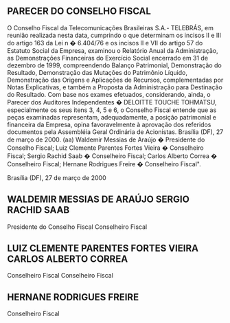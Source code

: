 ## PARECER DO CONSELHO FISCAL

O Conselho Fiscal da Telecomunicações Brasileiras S.A.- TELEBRÁS, em reunião realizada nesta data, cumprindo o que determinam os incisos II e III do artigo  163  da  Lei  n � 6.404/76  e  os  incisos  II  e  VII  do  artigo  57  do  Estatuto  Social  da  Empresa,  examinou  o  Relatório  Anual  da  Administração,  as Demonstrações Financeiras do Exercício Social encerrado em 31 de dezembro de 1999, compreendendo Balanço Patrimonial, Demonstração do Resultado, Demonstração das Mutações do Patrimônio Líquido, Demonstração das Origens e Aplicações de Recursos, complementadas por Notas Explicativas, e também a Proposta da Administração para Destinação do Resultado. Com base nos exames efetuados, considerando, ainda, o Parecer dos Auditores Independentes � DELOITTE TOUCHE TOHMATSU, especialmente os seus itens 3, 4, 5 e 6, o Conselho Fiscal entende que as peças examinadas representam, adequadamente, a posição  patrimonial  e  financeira  da  Empresa,  opina  favoravelmente  à  aprovação  dos  referidos  documentos  pela Assembléia  Geral  Ordinária  de Acionistas. Brasília (DF), 27 de março de 2000. (aa) Waldemir Messias de Araújo � Presidente do Conselho Fiscal; Luiz Clemente Parentes Fortes Vieira � Conselheiro Fiscal; Sergio Rachid Saab � Conselheiro Fiscal; Carlos Alberto Correa � Conselheiro Fiscal; Hernane Rodrigues Freire � Conselheiro Fiscal".

Brasília (DF), 27 de março de 2000

## WALDEMIR MESSIAS DE ARAÚJO SERGIO RACHID SAAB

Presidente do Conselho Fiscal Conselheiro Fiscal

## LUIZ CLEMENTE PARENTES FORTES VIEIRA CARLOS ALBERTO CORREA

Conselheiro Fiscal Conselheiro Fiscal

## HERNANE RODRIGUES FREIRE

Conselheiro Fiscal